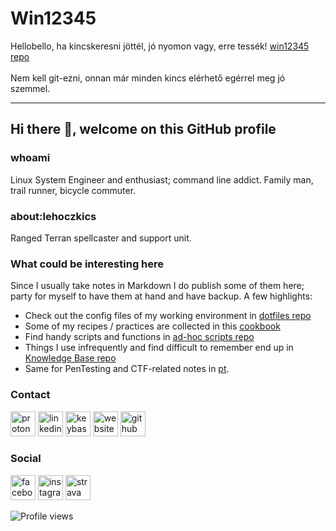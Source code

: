 # Win12345
Hellobello, ha kincskeresni jöttél, jó nyomon vagy, erre tessék! [win12345 repo](https://github.com/lehoczkics/win12345)<br>
<br>
Nem kell git-ezni, onnan már minden kincs elérhető egérrel meg jó szemmel.

---

## Hi there 👋, welcome on this GitHub profile
### whoami
Linux System Engineer and enthusiast; command line addict. Family man, trail runner, bicycle commuter.

### about:lehoczkics
Ranged Terran spellcaster and support unit.

### What could be interesting here
Since I usually take notes in Markdown I do publish some of them here; party for myself to have them at hand and have backup.
A few highlights:
 - Check out the config files of my working environment in [dotfiles repo](https://github.com/lehoczkics/dotfiles)
 - Some of my recipes / practices are collected in this [cookbook](https://github.com/lehoczkics/cookbook)
 - Find handy scripts and functions in [ad-hoc scripts repo](https://github.com/lehoczkics/ad-hoc-scripts)
 - Things I use infrequently and find difficult to remember end up in [Knowledge Base repo](https://github.com/lehoczkics/kb)
 - Same for PenTesting and CTF-related notes in [pt](https://github.com/lehoczkics/pt).

### Contact
[<img src='https://cdn.jsdelivr.net/npm/simple-icons@3.0.1/icons/protonmail.svg' alt='protonmail' height='40'>](mailto:csaba@lehoczki.me) [<img src='https://cdn.jsdelivr.net/npm/simple-icons@3.0.1/icons/linkedin.svg' alt='linkedin' height='40'>](https://www.linkedin.com/in/lehoczkics/)  [<img src='https://cdn.jsdelivr.net/npm/simple-icons@3.0.1/icons/keybase.svg' alt='keybase' height='40'>](https://keybase.io/tsabi)  [<img src='https://cdn.jsdelivr.net/npm/simple-icons@3.0.1/icons/cloudflare.svg' alt='website' height='40'>](https://lehoczki.me)  [<img src='https://cdn.jsdelivr.net/npm/simple-icons@3.0.1/icons/github.svg' alt='github' height='40'>](https://github.com/lehoczkics)  

### Social
[<img src='https://cdn.jsdelivr.net/npm/simple-icons@3.0.1/icons/facebook.svg' alt='facebook' height='40'>](https://www.facebook.com/lehoczkics)  [<img src='https://cdn.jsdelivr.net/npm/simple-icons@3.0.1/icons/instagram.svg' alt='instagram' height='40'>](https://www.instagram.com/lehoczkics/) [<img src='https://cdn.jsdelivr.net/npm/simple-icons@3.0.1/icons/strava.svg' alt='strava' height='40'>](https://www.strava.com/athletes/16224618) 

![Profile views](https://gpvc.arturio.dev/lehoczkics)  
